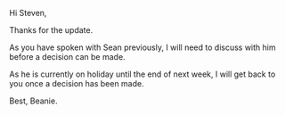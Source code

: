 Hi Steven,

Thanks for the update. 

As you have spoken with Sean previously, I will need to discuss with him before a decision can be made.

As he is currently on holiday until the end of next week, I will get back to you once a decision has been made.

Best,
Beanie.

